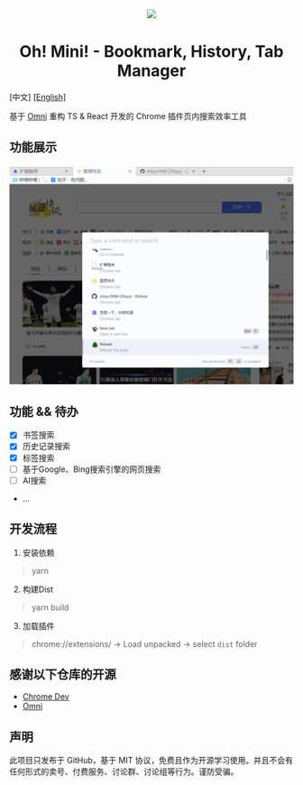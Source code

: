<div align="center">
 <img width="180px" src="./public/assets./logo-128.png">
    <p/>
 <h1>Oh! Mini!  - Bookmark, History, Tab Manager</h1>
</div>

[中文] [\[English\]](./docs/README-EN.md) 

基于 [Omni](https://github.com/alyssaxuu/omni) 重构 TS & React 开发的 Chrome 插件页内搜索效率工具

## 功能展示
![](docs/show.gif)

## 功能 && 待办
- [x] 书签搜索
- [x] 历史记录搜索
- [x] 标签搜索
- [ ] 基于Google、Bing搜索引擎的网页搜索
- [ ] AI搜索
- ...

## 开发流程
1. 安装依赖
> yarn

2. 构建Dist
> yarn build

3. 加载插件
> chrome://extensions/ -> Load unpacked -> select `dist` folder

## 感谢以下仓库的开源
- [Chrome Dev](https://developer.chrome.com/docs/extensions/get-started/tutorial/hello-world?hl=zh-cn)
- [Omni](https://github.com/alyssaxuu/omni)

## 声明
此项目只发布于 GitHub，基于 MIT 协议，免费且作为开源学习使用。并且不会有任何形式的卖号、付费服务、讨论群、讨论组等行为。谨防受骗。
